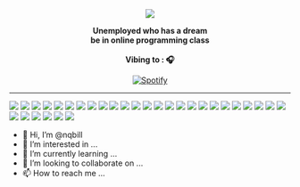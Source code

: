 <div align="center">

<img src="https://readme-typing-svg.herokuapp.com?color=%23414141&size=40&duration=9000&center=true&width=1500&height=150&lines=Hi+guys!+I'm+nqbill;The+first+letter+%22n%22+is+lowercase%2C+not+uppercase;Imn't+programmer+and+that's+all" />

<p><strong> Unemployed who has a dream
<br> be in online programming class
<br><br> Vibing to : 🎧  </strong></p>

[![Spotify](https://spotify-readme-nqbill.vercel.app/api/spotify)](https://open.spotify.com/user/nqbill)

</div>


<hr></hr>

<p align="left">
  <img src="https://img.shields.io/badge/JavaScript-323330?style=flat&logo=javascript&logoColor=F7DF1E" />
  <img src="https://img.shields.io/badge/Java-ED8B00?style=flat&logo=java&logoColor=white" />
  <img src="https://img.shields.io/badge/PHP-777BB4?style=flat&logo=php&logoColor=white" />
  <img src="https://img.shields.io/badge/Python-FFD43B?style=flat&logo=python&logoColor=blue" />
  <img src="https://img.shields.io/badge/TypeScript-007ACC?style=flat&logo=typescript&logoColor=white" />
  
  <img src="https://img.shields.io/badge/C%2B%2B-00599C?style=flat&logo=c%2B%2B&logoColor=white" />
  <img src="https://img.shields.io/badge/HTML5-E34F26?style=flat&logo=html5&logoColor=white" />
  <img src="https://img.shields.io/badge/CSS3-1572B6?style=flat&logo=css3&logoColor=white" />
  <img src="https://img.shields.io/badge/json-5E5C5C?style=flat&logo=json&logoColor=white" />      
  <img src="https://img.shields.io/badge/Node.js-339933?style=flat&logo=nodedotjs&logoColor=white" />
  <img src="https://img.shields.io/badge/npm-CB3837?style=flat&logo=npm&logoColor=white" />
  <img src="https://img.shields.io/badge/Bootstrap-563D7C?style=flat&logo=bootstrap&logoColor=white" />
  <img src="https://img.shields.io/badge/Tailwind_CSS-38B2AC?style=flat&logo=tailwind-css&logoColor=white" />
  <img src="https://img.shields.io/badge/Laravel-FF2D20?style=flat&logo=laravel&logoColor=white" />
  
  <img src="https://img.shields.io/badge/MariaDB-003545?style=flat&logo=mariadb&logoColor=white" />
  <img src="https://img.shields.io/badge/MySQL-005C84?style=flat&logo=mysql&logoColor=white" />
  <img src="https://img.shields.io/badge/MongoDB-4EA94B?style=flat&logo=mongodb&logoColor=white" />
  
  <img src="https://img.shields.io/badge/Visual_Studio_Code-0078D4?style=flat&logo=visual%20studio%20code&logoColor=white" />
  <img src="https://img.shields.io/badge/Adobe%20Photoshop-31A8FF?style=flat&logo=Adobe%20Photoshop&logoColor=black" />
  <img src="https://img.shields.io/badge/Adobe%20Lightroom-31A8FF?style=flat&logo=Adobe%20Lightroom&logoColor=white" />
  <img src="https://img.shields.io/badge/Adobe%20Illustrator-FF9A00?style=flat&logo=adobe%20illustrator&logoColor=white" />
  <img src="https://img.shields.io/badge/Canva-%2300C4CC.svg?&style=flat&logo=Canva&logoColor=white" />
  <img src="https://img.shields.io/badge/Heroku-430098?style=flat&logo=heroku&logoColor=white" />
  
  <img src="https://img.shields.io/badge/Discord-7289DA?style=flat&logo=discord&logoColor=white" />
  <img src="https://img.shields.io/badge/Facebook-1877F2?style=flat&logo=facebook&logoColor=white" />
  <img src="https://img.shields.io/badge/GitHub-100000?style=flat&logo=github&logoColor=white" />
  <img src="https://img.shields.io/badge/Instagram-E4405F?style=flat&logo=instagram&logoColor=white" />
  <img src="https://img.shields.io/badge/Twitter-1DA1F2?style=flat&logo=twitter&logoColor=white" />
  
  <img src="https://img.shields.io/badge/Windows-0078D6?style=flat&logo=windows&logoColor=white" />
  <img src="https://img.shields.io/badge/Ubuntu-E95420?style=flat&logo=ubuntu&logoColor=white" />
  <img src="https://img.shields.io/badge/Linux-FCC624?style=flat&logo=linux&logoColor=black" />
  
</p>


- 👋 Hi, I’m @nqbill
- 👀 I’m interested in ...
- 🌱 I’m currently learning ...
- 💞️ I’m looking to collaborate on ...
- 📫 How to reach me ...

<!---
nqbill/nqbill is a ✨ special ✨ repository because its `README.md` (this file) appears on your GitHub profile.
You can click the Preview link to take a look at your changes.
--->

